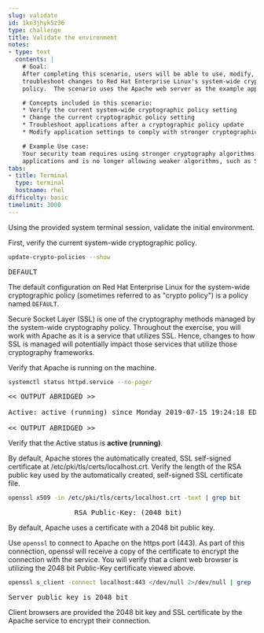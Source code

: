 ```yaml
---
slug: validate
id: 1kn3jhyk5z36
type: challenge
title: Validate the environment
notes:
- type: text
  contents: |
    # Goal:
    After completing this scenario, users will be able to use, modify, and
    troubleshoot changes to Red Hat Enterprise Linux's system-wide cryptographic
    policy.  The scenario uses the Apache web server as the example application.

    # Concepts included in this scenario:
    * Verify the current system-wide cryptographic policy setting
    * Change the current cryptographic policy setting
    * Troubleshoot applications after a cryptographic policy update
    * Modify application settings to comply with stronger cryptographic policies

    # Example Use case:
    Your security team requires using stronger cryptography algorithms with
    applications and is no longer allowing weaker algorithms, such as SHA-1.
tabs:
- title: Terminal
  type: terminal
  hostname: rhel
difficulty: basic
timelimit: 3000
---
```

Using the provided system terminal session, validate the initial environment.

First, verify the current system-wide cryptographic policy.

```bash
update-crypto-policies --show
```

<pre class="file">
DEFAULT
</pre>

The default configuration on Red Hat Enterprise Linux for the system-wide
cryptographic policy (sometimes referred to as "crypto policy") is a
policy named `DEFAULT`.

Secure Socket Layer (SSL) is one of the cryptography methods managed by
the system-wide cryptography policy.  Throughout the exercise, you will
work with Apache as it is a service that utilizes SSL.  Hence, changes
to how SSL is managed will potentially impact those services that utilize
those cryptography frameworks.

Verify that Apache is running on the machine.

```bash
systemctl status httpd.service --no-pager
```

<pre class="file">
<< OUTPUT ABRIDGED >>

Active: active (running) since Monday 2019-07-15 19:24:18 EDT; 3h 59min left

<< OUTPUT ABRIDGED >>
</pre>

Verify that the Active status is __active (running)__.

By default, Apache stores the automatically created, SSL self-signed
certificate at /etc/pki/tls/certs/localhost.crt. Verify the length of the
RSA public key used by the automatically created, self-signed SSL certificate
file.

```bash
openssl x509 -in /etc/pki/tls/certs/localhost.crt -text | grep bit
```

<pre class="file">
                RSA Public-Key: (2048 bit)
</pre>

By default, Apache uses a certificate with a 2048 bit public key.

Use `openssl` to connect to Apache on the https port (443).  As part of this
connection, openssl will receive a copy of the certificate to encrypt the
connection with the service.  You will verify that a client web browser is
utilizing the 2048 bit Public-Key certificate viewed above.

```bash
openssl s_client -connect localhost:443 </dev/null 2>/dev/null | grep '^Server public key'
```

<pre class="file">
Server public key is 2048 bit
</pre>

Client browsers are provided the 2048 bit key and SSL certificate by the
Apache service to encrypt their connection.
